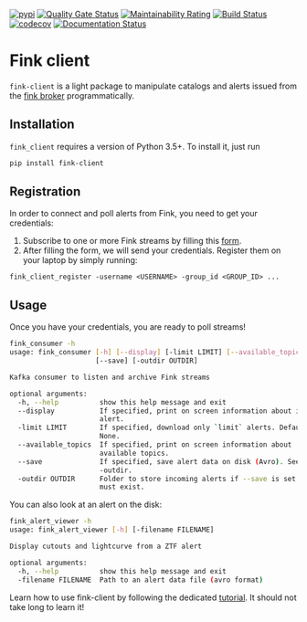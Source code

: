 [![pypi](https://img.shields.io/pypi/v/fink-client.svg)](https://pypi.python.org/pypi/fink-client) [![Quality Gate Status](https://sonarcloud.io/api/project_badges/measure?project=astrolabsoftware_fink-client&metric=alert_status)](https://sonarcloud.io/dashboard?id=astrolabsoftware_fink-client) [![Maintainability Rating](https://sonarcloud.io/api/project_badges/measure?project=astrolabsoftware_fink-client&metric=sqale_rating)](https://sonarcloud.io/dashboard?id=astrolabsoftware_fink-client)
[![Build Status](https://travis-ci.org/astrolabsoftware/fink-client.svg?branch=master)](https://travis-ci.org/astrolabsoftware/fink-client)
[![codecov](https://codecov.io/gh/astrolabsoftware/fink-client/branch/master/graph/badge.svg)](https://codecov.io/gh/astrolabsoftware/fink-client) [![Documentation Status](https://readthedocs.org/projects/fink-broker/badge/?version=latest)](https://fink-broker.readthedocs.io/en/latest/?badge=latest)

# Fink client

`fink-client` is a light package to manipulate catalogs and alerts issued from the [fink broker](https://github.com/astrolabsoftware/fink-broker) programmatically.

## Installation

`fink_client` requires a version of Python 3.5+. To install it, just run

```bash
pip install fink-client
```

## Registration

In order to connect and poll alerts from Fink, you need to get your credentials:

1. Subscribe to one or more Fink streams by filling this [form](https://forms.gle/2td4jysT4e9pkf889).
2. After filling the form, we will send your credentials. Register them on your laptop by simply running:
  ```
  fink_client_register -username <USERNAME> -group_id <GROUP_ID> ...
  ```

## Usage

Once you have your credentials, you are ready to poll streams! 

```bash
fink_consumer -h
usage: fink_consumer [-h] [--display] [-limit LIMIT] [--available_topics]
                     [--save] [-outdir OUTDIR]

Kafka consumer to listen and archive Fink streams

optional arguments:
  -h, --help          show this help message and exit
  --display           If specified, print on screen information about incoming
                      alert.
  -limit LIMIT        If specified, download only `limit` alerts. Default is
                      None.
  --available_topics  If specified, print on screen information about
                      available topics.
  --save              If specified, save alert data on disk (Avro). See also
                      -outdir.
  -outdir OUTDIR      Folder to store incoming alerts if --save is set. It
                      must exist.
```

You can also look at an alert on the disk:

```bash
fink_alert_viewer -h
usage: fink_alert_viewer [-h] [-filename FILENAME]

Display cutouts and lightcurve from a ZTF alert

optional arguments:
  -h, --help          show this help message and exit
  -filename FILENAME  Path to an alert data file (avro format)
```

Learn how to use fink-client by following the dedicated [tutorial](https://github.com/astrolabsoftware/fink-client-tutorial). It should not take long to learn it!
